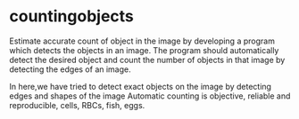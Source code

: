 # countingobjects

Estimate accurate count of object in the image by developing a program which detects the objects in an image. The program should automatically detect the desired object and count the number of objects in that image by detecting the edges of an image. 

In here,we have tried to detect exact objects on the image by detecting edges and shapes of the image 
Automatic counting is objective, reliable and reproducible, cells, RBCs, fish, eggs.
